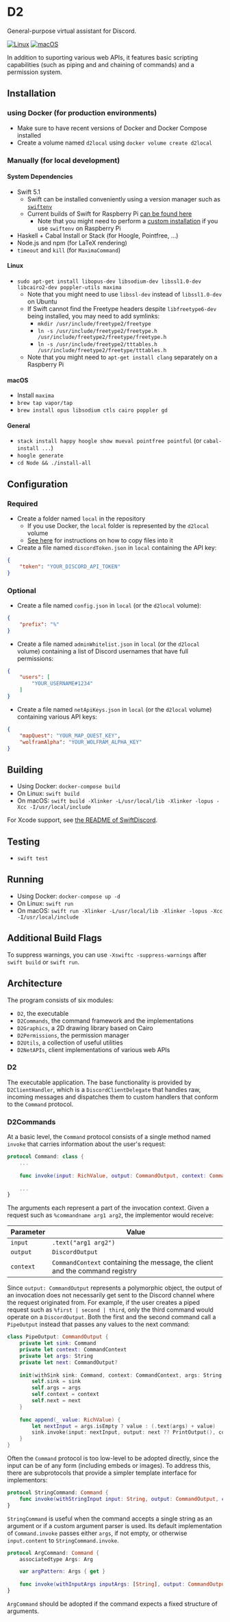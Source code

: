 # D2
General-purpose virtual assistant for Discord.

[![Linux](https://github.com/fwcd/d2/workflows/Linux/badge.svg)](https://github.com/fwcd/d2/actions)
[![macOS](https://github.com/fwcd/d2/workflows/macOS/badge.svg)](https://github.com/fwcd/d2/actions)

In addition to suporting various web APIs, it features basic scripting capabilities (such as piping and and chaining of commands) and a permission system.

## Installation

### using Docker (for production environments)
* Make sure to have recent versions of Docker and Docker Compose installed
* Create a volume named `d2local` using `docker volume create d2local`

### Manually (for local development)

#### System Dependencies
* Swift 5.1
    * Swift can be installed conveniently using a version manager such as [`swiftenv`](https://github.com/kylef/swiftenv)
    * Current builds of Swift for Raspberry Pi [can be found here](https://github.com/uraimo/buildSwiftOnARM/releases)
        * Note that you might need to perform a [custom installation](https://swiftenv.fuller.li/en/latest/commands.html#custom-installation) if you use `swiftenv` on Raspberry Pi
* Haskell + Cabal Install or Stack (for Hoogle, Pointfree, ...)
* Node.js and npm (for LaTeX rendering)
* `timeout` and `kill` (for `MaximaCommand`)

#### Linux
* `sudo apt-get install libopus-dev libsodium-dev libssl1.0-dev libcairo2-dev poppler-utils maxima`
    * Note that you might need to use `libssl-dev` instead of `libssl1.0-dev` on Ubuntu
    * If Swift cannot find the Freetype headers despite `libfreetype6-dev` being installed, you may need to add symlinks:
        * `mkdir /usr/include/freetype2/freetype`
        * `ln -s /usr/include/freetype2/freetype.h /usr/include/freetype2/freetype/freetype.h`
        * `ln -s /usr/include/freetype2/tttables.h /usr/include/freetype2/freetype/tttables.h`
    * Note that you might need to `apt-get install clang` separately on a Raspberry Pi

#### macOS
* Install `maxima`
* `brew tap vapor/tap`
* `brew install opus libsodium ctls cairo poppler gd`

#### General
* `stack install happy hoogle show mueval pointfree pointful` (or `cabal-install ...`)
* `hoogle generate`
* `cd Node && ./install-all`

## Configuration

### Required
* Create a folder named `local` in the repository
    * If you use Docker, the `local` folder is represented by the `d2local` volume
    * [See here](https://stackoverflow.com/a/55683656) for instructions on how to copy files into it
* Create a file named `discordToken.json` in `local` containing the API key:

```json
{
    "token": "YOUR_DISCORD_API_TOKEN"
}
```

### Optional
* Create a file named `config.json` in `local` (or the `d2local` volume):

```json
{
    "prefix": "%"
}
```

* Create a file named `adminWhitelist.json` in `local` (or the `d2local` volume) containing a list of Discord usernames that have full permissions:

```json
{
    "users": [
        "YOUR_USERNAME#1234"
    ]
}
```

* Create a file named `netApiKeys.json` in `local` (or the `d2local` volume) containing various API keys:

```json
{
    "mapQuest": "YOUR_MAP_QUEST_KEY",
    "wolframAlpha": "YOUR_WOLFRAM_ALPHA_KEY"
}
```

## Building

* Using Docker: `docker-compose build`
* On Linux: `swift build`
* On macOS: `swift build -Xlinker -L/usr/local/lib -Xlinker -lopus -Xcc -I/usr/local/include`

For Xcode support, see [the README of SwiftDiscord](https://github.com/nuclearace/SwiftDiscord/blob/master/README.md).

## Testing
* `swift test`

## Running

* Using Docker: `docker-compose up -d`
* On Linux: `swift run`
* On macOS: `swift run -Xlinker -L/usr/local/lib -Xlinker -lopus -Xcc -I/usr/local/include`

## Additional Build Flags
To suppress warnings, you can use `-Xswiftc -suppress-warnings` after `swift build` or `swift run`.

## Architecture
The program consists of six modules:

* `D2`, the executable
* `D2Commands`, the command framework and the implementations
* `D2Graphics`, a 2D drawing library based on Cairo
* `D2Permissions`, the permission manager
* `D2Utils`, a collection of useful utilities
* `D2NetAPIs`, client implementations of various web APIs

### D2
The executable application. The base functionality is provided by `D2ClientHandler`, which is a `DiscordClientDelegate` that handles raw, incoming messages and dispatches them to custom handlers that conform to the `Command` protocol.

### D2Commands
At a basic level, the `Command` protocol consists of a single method named `invoke` that carries information about the user's request:

```swift
protocol Command: class {
    ...
    
    func invoke(input: RichValue, output: CommandOutput, context: CommandContext)
    
    ...
}
```

The arguments each represent a part of the invocation context. Given a request such as `%commandname arg1 arg2`, the implementor would receive:

| Parameter | Value |
| --------- | ----- |
| `input` | `.text("arg1 arg2")` |
| `output` | `DiscordOutput` |
| `context` | `CommandContext` containing the message, the client and the command registry |

Since `output: CommandOutput` represents a polymorphic object, the output of an invocation does not necessarily get sent to the Discord channel where the request originated from. For example, if the user creates a piped request such as `%first | second | third`, only the third command would operate on a `DiscordOutput`. Both the first and the second command call a `PipeOutput` instead that passes any values to the next command:

```swift
class PipeOutput: CommandOutput {
    private let sink: Command
    private let context: CommandContext
    private let args: String
    private let next: CommandOutput?
    
    init(withSink sink: Command, context: CommandContext, args: String, next: CommandOutput? = nil) {
        self.sink = sink
        self.args = args
        self.context = context
        self.next = next
    }
    
    func append(_ value: RichValue) {
        let nextInput = args.isEmpty ? value : (.text(args) + value)
        sink.invoke(input: nextInput, output: next ?? PrintOutput(), context: context)
    }
}
```

Often the `Command` protocol is too low-level to be adopted directly, since the input can be of any form (including embeds or images). To address this, there are subprotocols that provide a simpler template interface for implementors:

```swift
protocol StringCommand: Command {
    func invoke(withStringInput input: String, output: CommandOutput, context: CommandContext)
}
```

`StringCommand` is useful when the command accepts a single string as an argument or if a custom argument parser is used. Its default implementation of `Command.invoke` passes either `args`, if not empty, or otherwise `input.content` to `StringCommand.invoke`.

```swift
protocol ArgCommand: Command {
    associatedtype Args: Arg

    var argPattern: Args { get }
    
    func invoke(withInputArgs inputArgs: [String], output: CommandOutput, context: CommandContext)
}
```

`ArgCommand` should be adopted if the command expects a fixed structure of arguments.

